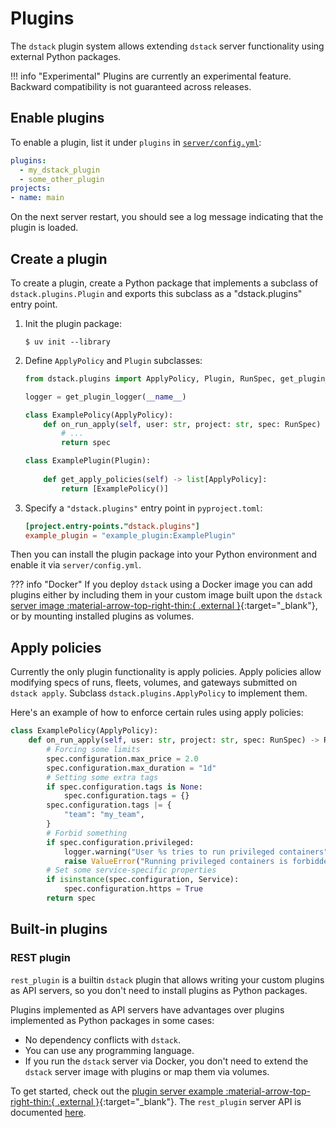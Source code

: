 # Plugins

The `dstack` plugin system allows extending `dstack` server functionality using external Python packages.

!!! info "Experimental"
    Plugins are currently an experimental feature. Backward compatibility is not guaranteed across releases.

## Enable plugins

To enable a plugin, list it under `plugins` in [`server/config.yml`](../../server/config.yml.md):

<div editor-title="server/config.yml"> 

```yaml
plugins:
  - my_dstack_plugin
  - some_other_plugin
projects:
- name: main
```

</div>

On the next server restart, you should see a log message indicating that the plugin is loaded.

## Create a plugin

To create a plugin, create a Python package that implements a subclass of
`dstack.plugins.Plugin` and exports this subclass as a "dstack.plugins" entry point.

1. Init the plugin package:

    <div class="termy">

    ```shell
    $ uv init --library
    ```

    </div>

2. Define `ApplyPolicy` and `Plugin` subclasses:

    <div editor-title="src/example_plugin/__init__.py"> 

    ```python
    from dstack.plugins import ApplyPolicy, Plugin, RunSpec, get_plugin_logger

    logger = get_plugin_logger(__name__)

    class ExamplePolicy(ApplyPolicy):
        def on_run_apply(self, user: str, project: str, spec: RunSpec) -> RunSpec:
            # ...
            return spec
    
    class ExamplePlugin(Plugin):
        
        def get_apply_policies(self) -> list[ApplyPolicy]:
            return [ExamplePolicy()]
    ```

    </div>

3. Specify a `"dstack.plugins"` entry point in `pyproject.toml`:

    <div editor-title="pyproject.toml"> 

    ```toml
    [project.entry-points."dstack.plugins"]
    example_plugin = "example_plugin:ExamplePlugin"
    ```

    </div>

Then you can install the plugin package into your Python environment and enable it via `server/config.yml`.

??? info "Docker"
    If you deploy `dstack` using a Docker image you can add plugins either
    by including them in your custom image built upon the `dstack` [server image :material-arrow-top-right-thin:{ .external }](https://github.com/dstackai/dstack/tree/master/docker/server){:target="_blank"}, or by mounting installed plugins as volumes.

## Apply policies

Currently the only plugin functionality is apply policies.
Apply policies allow modifying specs of runs, fleets, volumes, and gateways submitted on `dstack apply`.
Subclass `dstack.plugins.ApplyPolicy` to implement them.

Here's an example of how to enforce certain rules using apply policies:

<div editor-title="src/example_plugin/__init__.py"> 

```python
class ExamplePolicy(ApplyPolicy):
    def on_run_apply(self, user: str, project: str, spec: RunSpec) -> RunSpec:
        # Forcing some limits
        spec.configuration.max_price = 2.0
        spec.configuration.max_duration = "1d"
        # Setting some extra tags
        if spec.configuration.tags is None:
            spec.configuration.tags = {}
        spec.configuration.tags |= {
            "team": "my_team",
        }
        # Forbid something
        if spec.configuration.privileged:
            logger.warning("User %s tries to run privileged containers", user)
            raise ValueError("Running privileged containers is forbidden")
        # Set some service-specific properties
        if isinstance(spec.configuration, Service):  
            spec.configuration.https = True
        return spec
```

</div>

## Built-in plugins

### REST plugin

`rest_plugin` is a builtin `dstack` plugin that allows writing your custom plugins as API servers, so you don't need to install plugins as Python packages.

Plugins implemented as API servers have advantages over plugins implemented as Python packages in some cases:

* No dependency conflicts with `dstack`.
* You can use any programming language.
* If you run the `dstack` server via Docker, you don't need to extend the `dstack` server image with plugins or map them via volumes.

To get started, check out the [plugin server example :material-arrow-top-right-thin:{ .external }](https://github.com/dstackai/dstack/tree/master/examples/plugins/example_plugin_server){:target="_blank"}. The `rest_plugin` server API is documented [here](../../plugins/rest/index.md).
